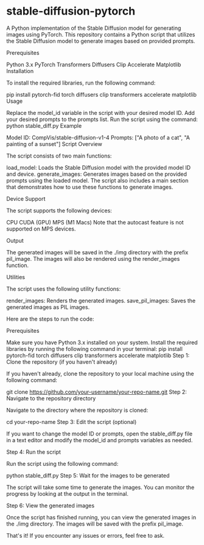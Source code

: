 # stable-diffusion-pytorch
A Python implementation of the Stable Diffusion model for generating images using PyTorch.
This repository contains a Python script that utilizes the Stable Diffusion model to generate images based on provided prompts.

Prerequisites

Python 3.x
PyTorch
Transformers
Diffusers
Clip
Accelerate
Matplotlib
Installation

To install the required libraries, run the following command:

pip install pytorch-fid torch diffusers clip transformers accelerate matplotlib
Usage

Replace the model_id variable in the script with your desired model ID.
Add your desired prompts to the prompts list.
Run the script using the command: python stable_diff.py
Example

Model ID: CompVis/stable-diffusion-v1-4
Prompts: ["A photo of a cat", "A painting of a sunset"]
Script Overview

The script consists of two main functions:

load_model: Loads the Stable Diffusion model with the provided model ID and device.
generate_images: Generates images based on the provided prompts using the loaded model.
The script also includes a main section that demonstrates how to use these functions to generate images.


Device Support

The script supports the following devices:

CPU
CUDA (GPU)
MPS (M1 Macs)
Note that the autocast feature is not supported on MPS devices.

Output

The generated images will be saved in the ./img directory with the prefix pil_image. The images will also be rendered using the render_images function.

Utilities

The script uses the following utility functions:

render_images: Renders the generated images.
save_pil_images: Saves the generated images as PIL images.

Here are the steps to run the code:

Prerequisites

Make sure you have Python 3.x installed on your system.
Install the required libraries by running the following command in your terminal:
pip install pytorch-fid torch diffusers clip transformers accelerate matplotlib
Step 1: Clone the repository (if you haven't already)

If you haven't already, clone the repository to your local machine using the following command:

git clone https://github.com/your-username/your-repo-name.git
Step 2: Navigate to the repository directory

Navigate to the directory where the repository is cloned:

cd your-repo-name
Step 3: Edit the script (optional)

If you want to change the model ID or prompts, open the stable_diff.py file in a text editor and modify the model_id and prompts variables as needed.

Step 4: Run the script

Run the script using the following command:

python stable_diff.py
Step 5: Wait for the images to be generated

The script will take some time to generate the images. You can monitor the progress by looking at the output in the terminal.

Step 6: View the generated images

Once the script has finished running, you can view the generated images in the ./img directory. The images will be saved with the prefix pil_image.

That's it! If you encounter any issues or errors, feel free to ask.
